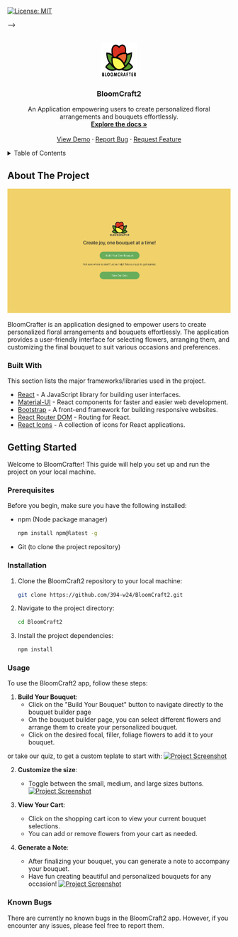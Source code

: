 <!-- PROJECT SHIELDS -->
[![License: MIT](https://img.shields.io/badge/License-MIT-yellow.svg)](https://opensource.org/licenses/MIT)

-->


<!-- PROJECT LOGO -->
<br />
<div align="center">
    <a href="https://github.com/394-w24/BloomCraft2/blob/main/public/icons/logo_2.png">
    <img src="public/icons/logo_2.png" alt="Logo" width="80" height="80">
  </a>
  <h3 align="center">BloomCraft2</h3>

  <p align="center">
    An Application empowering users to create personalized floral arrangements and bouquets effortlessly.
    <br />
    <a href="https://github.com/394-w24/BloomCraft2"><strong>Explore the docs »</strong></a>
    <br />
    <br />
    <a href="https://github.com/394-w24/BloomCraft2">View Demo</a>
    ·
    <a href="https://github.com/394-w24/BloomCraft2">Report Bug</a>
    ·
    <a href="https://github.com/394-w24/BloomCraft2">Request Feature</a>
  </p>
</div>


<!-- TABLE OF CONTENTS -->
<details>
  <summary>Table of Contents</summary>
  <ol>
    <li><a href="#about-the-project">About The Project</a></li>
    <li><a href="#getting-started">Getting Started</a></li>
    <li><a href="#usage">Usage</a></li>
  </ol>
</details>


<!-- ABOUT THE PROJECT -->
## About The Project

[![Project Screenshot](screenshot.png)](https://github.com/394-w24/BloomCraft2/blob/main/screenshot.png)

BloomCrafter is an application  designed to empower users to create personalized floral arrangements and bouquets effortlessly. The application provides a user-friendly interface for selecting flowers, arranging them, and customizing the final bouquet to suit various occasions and preferences.


### Built With

This section lists the major frameworks/libraries used in the project.

* [React](https://reactjs.org/) - A JavaScript library for building user interfaces.
* [Material-UI](https://mui.com/) - React components for faster and easier web development.
* [Bootstrap](https://getbootstrap.com/) - A front-end framework for building responsive websites.
* [React Router DOM](https://reactrouter.com/en/main) - Routing for React.
* [React Icons](https://react-icons.github.io/react-icons/) - A collection of icons for React applications.


<!-- GETTING STARTED -->
## Getting Started

Welcome to BloomCrafter! This guide will help you set up and run the project on your local machine.

### Prerequisites

Before you begin, make sure you have the following installed:

- npm (Node package manager)
  ```sh
  npm install npm@latest -g
  ```
- Git (to clone the project repository)

### Installation

1. Clone the BloomCraft2 repository to your local machine:
   ```sh
   git clone https://github.com/394-w24/BloomCraft2.git

2. Navigate to the project directory:
   ```sh
   cd BloomCraft2
3. Install the project dependencies:
   ```sh
   npm install

<!-- USAGE -->
### Usage

To use the BloomCraft2 app, follow these steps:

1. **Build Your Bouquet**:
   - Click on the "Build Your Bouquet" button to navigate directly to the bouquet builder page
   - On the bouquet builder page, you can select different flowers and arrange them to create your personalized bouquet.
   -  Click on the desired focal, filler, foliage flowers to add it to your bouquet.

or take our quiz, to get a custom teplate to start with:
[![Project Screenshot](public/icons/quiz.png)](https://github.com/394-w24/BloomCraft2/blob/main/public/icons/quiz.png)

2. **Customize the size**:
   - Toggle between the small, medium, and large sizes buttons.
[![Project Screenshot](public/icons/size.png)](https://github.com/394-w24/BloomCraft2/blob/main/public/icons/size.png)

3. **View Your Cart**:
   - Click on the shopping cart icon to view your current bouquet selections.
   - You can add or remove flowers from your cart as needed.  

4. **Generate a Note**:
   - After finalizing your bouquet, you can generate a note to accompany your bouquet.
   - Have fun creating beautiful and personalized bouquets for any occasion!
   [![Project Screenshot](public/icons/note.png)](https://github.com/394-w24/BloomCraft2/blob/main/public/icons/note.png)

<!-- KNOWN BUGS -->
### Known Bugs

There are currently no known bugs in the BloomCraft2 app. However, if you encounter any issues, please feel free to report them.

   

